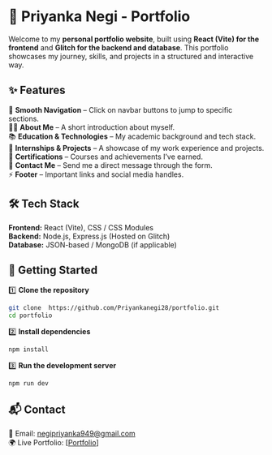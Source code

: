 # 🚀 Priyanka Negi - Portfolio  

Welcome to my **personal portfolio website**, built using **React (Vite) for the frontend** and **Glitch for the backend and database**. This portfolio showcases my journey, skills, and projects in a structured and interactive way.  

## ✨ Features  
🎯 **Smooth Navigation** – Click on navbar buttons to jump to specific sections.  
👩‍💻 **About Me** – A short introduction about myself.  
📚 **Education & Technologies** – My academic background and tech stack.  
💼 **Internships & Projects** – A showcase of my work experience and projects.  
📜 **Certifications** – Courses and achievements I’ve earned.  
📩 **Contact Me** – Send me a direct message through the form.  
⚡ **Footer** – Important links and social media handles.  

## 🛠️ Tech Stack  
**Frontend:** React (Vite),  CSS / CSS Modules  
**Backend:** Node.js, Express.js (Hosted on Glitch)  
**Database:** JSON-based / MongoDB (if applicable)  

## 🚀 Getting Started  
1️⃣ **Clone the repository**  
```sh
git clone  https://github.com/Priyankanegi28/portfolio.git
cd portfolio  
```  
2️⃣ **Install dependencies**  
```sh
npm install  
```  
3️⃣ **Run the development server**  
```sh
npm run dev  
```  

## 📬 Contact  
📧 Email: negipriyanka949@gmail.com  
🌍 Live Portfolio: [[Portfolio](https://priyankanegi28.github.io/portfolio/)]  
